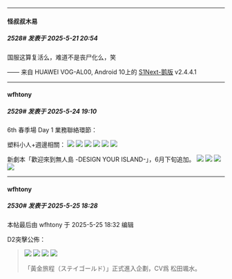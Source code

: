 ﻿
*****

####  怪叔叔木易  
##### 2528#       发表于 2025-5-21 20:54

国服这算复活么，难道不是丧尸化么，笑

—— 来自 HUAWEI VOG-AL00, Android 10上的 [S1Next-鹅版](https://github.com/ykrank/S1-Next/releases) v2.4.4.1


*****

####  wfhtony  
##### 2529#       发表于 2025-5-24 19:10

6th 春季場 Day 1 業務聯絡環節：

塑料小人+週邊相關：
<img src="https://tc2.wfhtony.space/images/2025/05/24/eba8cae1d3b0bf018f5f3ced3d6585af.png" referrerpolicy="no-referrer">
<img src="https://tc2.wfhtony.space/images/2025/05/24/c651ab5124dff9ca33ccb51e3bbd7ff9.png" referrerpolicy="no-referrer">
<img src="https://tc2.wfhtony.space/images/2025/05/24/b21b04598d505c995ceda0528c89e212.png" referrerpolicy="no-referrer">
<img src="https://tc2.wfhtony.space/images/2025/05/24/1d4d1313a71cdebf59ffce367c971bff.png" referrerpolicy="no-referrer">
<img src="https://tc2.wfhtony.space/images/2025/05/24/7f399ea0a4c9af3e8a93f40743dae6fd.png" referrerpolicy="no-referrer">
<img src="https://tc2.wfhtony.space/images/2025/05/24/2513c625a20c44f376eb84ba24d6a3aa.png" referrerpolicy="no-referrer">

新劇本「歡迎來到無人島 -DESIGN YOUR ISLAND-」，6月下旬追加。
<img src="https://tc2.wfhtony.space/images/2025/05/24/01dce9eb76a5ed8262d32c25a9081121.png" referrerpolicy="no-referrer">
<img src="https://tc2.wfhtony.space/images/2025/05/24/406d85489c44eb4422752ba8ac4df99f.png" referrerpolicy="no-referrer">
<img src="https://tc2.wfhtony.space/images/2025/05/24/141b6fc0cf2264fe8da09b785050ff11.png" referrerpolicy="no-referrer">
<img src="https://tc2.wfhtony.space/images/2025/05/24/56a42b22f86b00a342db5042ccb636c4.png" referrerpolicy="no-referrer">


*****

####  wfhtony  
##### 2530#       发表于 2025-5-25 18:28

 本帖最后由 wfhtony 于 2025-5-25 18:32 编辑 

D2突擊公佈：<blockquote><img src="https://tc2.wfhtony.space/images/2025/05/25/185d6ad08198d0c0d1a5de5dbdcf977b.png" referrerpolicy="no-referrer">
<img src="https://tc2.wfhtony.space/images/2025/05/25/6c651be90753fbaa22b15f018e04a284.png" referrerpolicy="no-referrer">
<img src="https://tc2.wfhtony.space/images/2025/05/25/b6ec91cd2a72b3ec7fcfc6f74751169d.png" referrerpolicy="no-referrer">
<img src="https://tc2.wfhtony.space/images/2025/05/25/be2f9354de2ab63f57da3f2956e5da02.png" referrerpolicy="no-referrer">

「黃金旅程（ステイゴールド）」正式進入企劃，CV爲 松田颯水。</blockquote>

